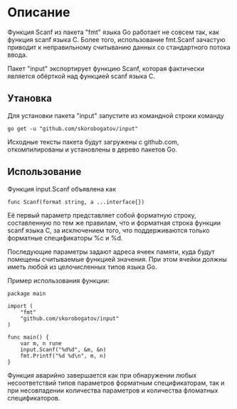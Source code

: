 
Описание
========

Функция Scanf из пакета "fmt" языка Go работает не совсем так, как функция scanf языка C.
Более того, использование fmt.Scanf зачастую приводит к неправильному считыванию данных
со стандартного потока ввода.

Пакет "input" экспортирует функцию Scanf, которая фактически является обёрткой над функцией
scanf языка C.

Утановка
--------

Для установки пакета "input" запустите из командной строки команду

	go get -u "github.com/skorobogatov/input"

Исходные тексты пакета будут загружены с github.com, откомпилированы и установлены
в дерево пакетов Go.

Использование
-------------

Функция input.Scanf объявлена как

	func Scanf(format string, a ...interface{})

Её первый параметр представляет собой форматную строку, составленную по тем же правилам,
что и форматная строка функции scanf языка C, за исключением того, что поддерживаются
только форматные спецификаторы %c и %d.

Последующие параметры задают адреса ячеек памяти, куда будут помещены считываемые
функцией значения. При этом ячейки должны иметь любой из целочисленных типов языка Go.

Пример использования функции:

	package main
	
	import (
		"fmt"
		"github.com/skorobogatov/input"
	)
	
	func main() {
		var m, n rune
		input.Scanf("%d%d", &m, &n)
		fmt.Printf("%d %d\n", m, n)
	}

Функция аварийно завершается как при обнаружении любых несоответствий типов параметров
форматным спецификаторам, так и при несовпадении количества параметров и количества
фломатных спецификаторов.
